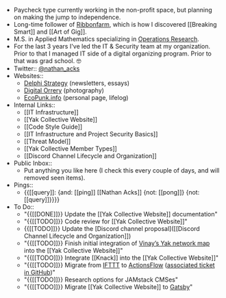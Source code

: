- Paycheck type currently working in the non-profit space, but planning on making the jump to independence.
- Long-time follower of [Ribbonfarm](https://www.ribbonfarm.com/), which is how I discovered [[Breaking Smart]] and [[Art of Gig]].
- M.S. in Applied Mathematics specializing in [Operations Research](https://en.wikipedia.org/wiki/Operations_research).
- For the last 3 years I've led the IT & Security team at my organization. Prior to that I managed IT side of a digital organizing program. Prior to that was grad school. 🤓
- Twitter:: [@nathan_acks](https://twitter.com/nathan_acks)
- Websites::
    - [Delphi Strategy](https://www.delphi-strategy.com/) (newsletters, essays)
    - [Digital Orrery](https://www.digital-orrery.com/) (photography)
    - [EcoPunk.info](https://www.ecopunk.info/) (personal page, lifelog)
- Internal Links::
    - [[IT Infrastructure]]
    - [[Yak Collective Website]]
    - [[Code Style Guide]]
    - [[IT Infrastructure and Project Security Basics]]
    - [[Threat Model]]
    - [[Yak Collective Member Types]]
    - [[Discord Channel Lifecycle and Organization]]
- Public Inbox::
    - Put anything you like here (I check this every couple of days, and will removed seen items).
- Pings::
    - {{[[query]]: {and: [[ping]] [[Nathan Acks]] {not: [[pong]]} {not: [[query]]}}}}
- To Do::
    - "{{[[DONE]]}} Update the [[Yak Collective Website]] documentation"
    - "{{[[TODO]]}} Code review for [[Yak Collective Website]]"
    - {{[[TODO]]}} Update the [Discord channel proposal]([[Discord Channel Lifecycle and Organization]])
    - "{{[[TODO]]}} Finish initial integration of [Vinay’s Yak network map](https://dataingestor.github.io/yakmap1/network/) into the [[Yak Collective Website]]"
    - "{{[[TODO]]}} Integrate [[Knack]] into the [[Yak Collective Website]]"
    - "{{[[TODO]]}} Migrate from [IFTTT](https://ifttt.com/) to [ActionsFlow](https://github.com/actionsflow/actionsflow) ([associated ticket in GitHub](https://github.com/The-Yak-Collective/yakcollective/issues/19))"
    - "{{[[TODO]]}} Research options for JAMstack CMSes"
    - "{{[[TODO]]}} Migrate [[Yak Collective Website]] to [Gatsby](https://www.gatsbyjs.com/)"
